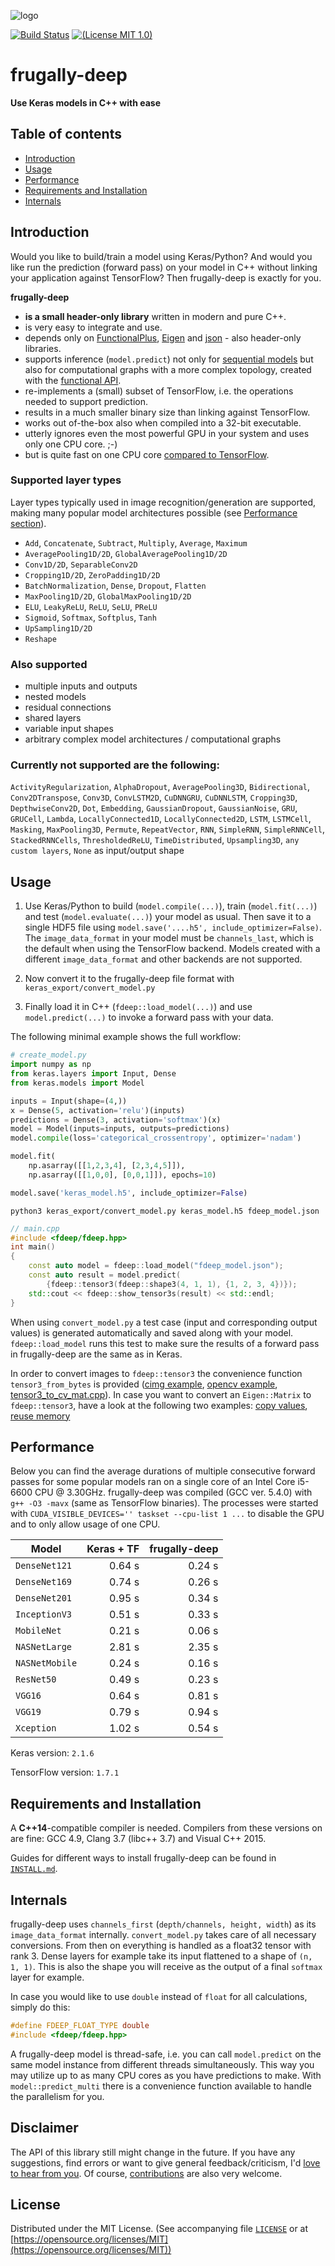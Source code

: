 ![logo](logo/fdeep.png)

[![Build Status](https://travis-ci.org/Dobiasd/frugally-deep.svg?branch=master)][travis]
[![(License MIT 1.0)](https://img.shields.io/badge/license-MIT%201.0-blue.svg)][license]

[travis]: https://travis-ci.org/Dobiasd/frugally-deep
[license]: LICENSE


frugally-deep
=============
**Use Keras models in C++ with ease**


Table of contents
-----------------
  * [Introduction](#introduction)
  * [Usage](#usage)
  * [Performance](#performance)
  * [Requirements and Installation](#requirements-and-installation)
  * [Internals](#internals)


Introduction
------------

Would you like to build/train a model using Keras/Python? And would you like run the prediction (forward pass) on your model in C++ without linking your application against TensorFlow? Then frugally-deep is exactly for you.

**frugally-deep**

* **is a small header-only library** written in modern and pure C++.
* is very easy to integrate and use.
* depends only on [FunctionalPlus](https://github.com/Dobiasd/FunctionalPlus), [Eigen](http://eigen.tuxfamily.org/) and [json](https://github.com/nlohmann/json) - also header-only libraries.
* supports inference (`model.predict`) not only for [sequential models](https://keras.io/getting-started/sequential-model-guide/) but also for computational graphs with a more complex topology, created with the [functional API](https://keras.io/getting-started/functional-api-guide/).
* re-implements a (small) subset of TensorFlow, i.e. the operations needed to support prediction.
* results in a much smaller binary size than linking against TensorFlow.
* works out of-the-box also when compiled into a 32-bit executable.
* utterly ignores even the most powerful GPU in your system and uses only one CPU core. ;-)
* but is quite fast on one CPU core [compared to TensorFlow](#performance).


### Supported layer types

Layer types typically used in image recognition/generation are supported, making many popular model architectures possible (see [Performance section](#performance)).

* `Add`, `Concatenate`, `Subtract`, `Multiply`, `Average`, `Maximum`
* `AveragePooling1D/2D`, `GlobalAveragePooling1D/2D`
* `Conv1D/2D`, `SeparableConv2D`
* `Cropping1D/2D`, `ZeroPadding1D/2D`
* `BatchNormalization`, `Dense`, `Dropout`, `Flatten`
* `MaxPooling1D/2D`, `GlobalMaxPooling1D/2D`
* `ELU`, `LeakyReLU`, `ReLU`, `SeLU`, `PReLU`
* `Sigmoid`, `Softmax`, `Softplus`, `Tanh`
* `UpSampling1D/2D`
* `Reshape`


### Also supported

* multiple inputs and outputs
* nested models
* residual connections
* shared layers
* variable input shapes
* arbitrary complex model architectures / computational graphs


### Currently not supported are the following:
`ActivityRegularization`,
`AlphaDropout`,
`AveragePooling3D`,
`Bidirectional`,
`Conv2DTranspose`,
`Conv3D`,
`ConvLSTM2D`,
`CuDNNGRU`,
`CuDNNLSTM`,
`Cropping3D`,
`DepthwiseConv2D`,
`Dot`,
`Embedding`,
`GaussianDropout`,
`GaussianNoise`,
`GRU`,
`GRUCell`,
`Lambda`,
`LocallyConnected1D`,
`LocallyConnected2D`,
`LSTM`,
`LSTMCell`,
`Masking`,
`MaxPooling3D`,
`Permute`,
`RepeatVector`,
`RNN`,
`SimpleRNN`,
`SimpleRNNCell`,
`StackedRNNCells`,
`ThresholdedReLU`,
`TimeDistributed`,
`Upsampling3D`,
`any custom layers`,
`None` as input/output shape


Usage
-----

1) Use Keras/Python to build (`model.compile(...)`), train (`model.fit(...)`) and test (`model.evaluate(...)`) your model as usual. Then save it to a single HDF5 file using `model.save('....h5', include_optimizer=False)`. The `image_data_format` in your model must be `channels_last`, which is the default when using the TensorFlow backend. Models created with a different `image_data_format` and other backends are not supported.

2) Now convert it to the frugally-deep file format with `keras_export/convert_model.py`

3) Finally load it in C++ (`fdeep::load_model(...)`) and use `model.predict(...)` to invoke a forward pass with your data.

The following minimal example shows the full workflow:

```python
# create_model.py
import numpy as np
from keras.layers import Input, Dense
from keras.models import Model

inputs = Input(shape=(4,))
x = Dense(5, activation='relu')(inputs)
predictions = Dense(3, activation='softmax')(x)
model = Model(inputs=inputs, outputs=predictions)
model.compile(loss='categorical_crossentropy', optimizer='nadam')

model.fit(
    np.asarray([[1,2,3,4], [2,3,4,5]]),
    np.asarray([[1,0,0], [0,0,1]]), epochs=10)

model.save('keras_model.h5', include_optimizer=False)
```

```
python3 keras_export/convert_model.py keras_model.h5 fdeep_model.json
```

```cpp
// main.cpp
#include <fdeep/fdeep.hpp>
int main()
{
    const auto model = fdeep::load_model("fdeep_model.json");
    const auto result = model.predict(
        {fdeep::tensor3(fdeep::shape3(4, 1, 1), {1, 2, 3, 4})});
    std::cout << fdeep::show_tensor3s(result) << std::endl;
}
```

When using `convert_model.py` a test case (input and corresponding output values) is generated automatically and saved along with your model. `fdeep::load_model` runs this test to make sure the results of a forward pass in frugally-deep are the same as in Keras.

In order to convert images to `fdeep::tensor3` the convenience function `tensor3_from_bytes` is provided ([cimg example](https://gist.github.com/Dobiasd/21651861b73042762126e8eea52d9974), [opencv example](https://gist.github.com/Dobiasd/3140cfd9f539b6adb346e0b4a0ce157b), [tensor3_to_cv_mat.cpp](https://gist.github.com/Dobiasd/7ef20a0ad47d3f8dc1654a0ca5d1c77c)).
In case you want to convert an `Eigen::Matrix` to `fdeep::tensor3`, have a look at the following two examples: [copy values](https://gist.github.com/Dobiasd/966334bb867d170b334c8374e635cb9b), [reuse memory](https://gist.github.com/Dobiasd/2852c81adbd57a57e89d2d0385cc4c06)



Performance
-----------

Below you can find the average durations of multiple consecutive forward passes for some popular models ran on a single core of an Intel Core i5-6600 CPU @ 3.30GHz. frugally-deep was compiled (GCC ver. 5.4.0) with `g++ -O3 -mavx` (same as TensorFlow binaries). The processes were started with `CUDA_VISIBLE_DEVICES='' taskset --cpu-list 1 ...` to disable the GPU and to only allow usage of one CPU.

| Model             | Keras + TF | frugally-deep |
| ----------------- | ----------:| -------------:|
| `DenseNet121`     |     0.64 s |        0.24 s |
| `DenseNet169`     |     0.74 s |        0.26 s |
| `DenseNet201`     |     0.95 s |        0.34 s |
| `InceptionV3`     |     0.51 s |        0.33 s |
| `MobileNet`       |     0.21 s |        0.06 s |
| `NASNetLarge`     |     2.81 s |        2.35 s |
| `NASNetMobile`    |     0.24 s |        0.16 s |
| `ResNet50`        |     0.49 s |        0.23 s |
| `VGG16`           |     0.64 s |        0.81 s |
| `VGG19`           |     0.79 s |        0.94 s |
| `Xception`        |     1.02 s |        0.54 s |

Keras version: `2.1.6`

TensorFlow version: `1.7.1`


Requirements and Installation
-----------------------------

A **C++14**-compatible compiler is needed. Compilers from these versions on are fine: GCC 4.9, Clang 3.7 (libc++ 3.7) and Visual C++ 2015.

Guides for different ways to install frugally-deep can be found in [`INSTALL.md`](INSTALL.md).


Internals
---------

frugally-deep uses `channels_first` (`depth/channels, height, width`) as its `image_data_format` internally. `convert_model.py` takes care of all necessary conversions.
From then on everything is handled as a float32 tensor with rank 3. Dense layers for example take its input flattened to a shape of `(n, 1, 1)`. This is also the shape you will receive as the output of a final `softmax` layer for example.

In case you would like to use `double` instead of `float` for all calculations, simply do this:
```cpp
#define FDEEP_FLOAT_TYPE double
#include <fdeep/fdeep.hpp>
```

A frugally-deep model is thread-safe, i.e. you can call `model.predict` on the same model instance from different threads simultaneously. This way you may utilize up to as many CPU cores as you have predictions to make. With `model::predict_multi` there is a convenience function available to handle the parallelism for you.


Disclaimer
----------
The API of this library still might change in the future. If you have any suggestions, find errors or want to give general feedback/criticism, I'd [love to hear from you](https://github.com/Dobiasd/frugally-deep/issues). Of course, [contributions](https://github.com/Dobiasd/frugally-deep/pulls) are also very welcome.


License
-------
Distributed under the MIT License.
(See accompanying file [`LICENSE`](https://github.com/Dobiasd/frugally-deep/blob/master/LICENSE) or at
[https://opensource.org/licenses/MIT](https://opensource.org/licenses/MIT))
